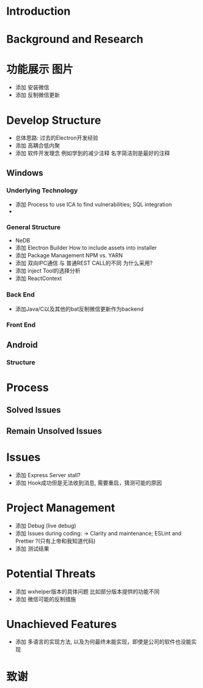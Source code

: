 # Introduction
# Background and Research
# 功能展示 图片 
- 添加 安装微信
- 添加 反制微信更新

# Develop Structure

- 总体思路: 过去的Electron开发经验
- 添加 高耦合低内聚
- 添加 软件开发理念 例如学到的减少注释 名字简洁则是最好的注释
## Windows
### Underlying Technology
- 添加 Process to use ICA to find vulnerabilities; SQL integration
- 
### General Structure
- NeDB
- 添加 Electron Builder How to include assets into installer
- 添加 Package Management NPM vs. YARN
- 添加 双向IPC通信 与 普通REST CALL的不同 为什么采用?
- 添加 inject Tool的选择分析
- 添加 ReactContext
### Back End
- 添加Java/C以及其他的bat反制微信更新作为backend
### Front End

## Android
### Structure
# Process

## Solved Issues 
## Remain Unsolved Issues


# Issues
 - 添加 Express Server stall?
 - 添加 Hook成功但是无法收到消息, 需要重启，猜测可能的原因

# Project Management
- 添加 Debug (live debug)
- 添加 Issues during coding: → Clarity and maintenance; ESLint and Prettier ?(只有上帝和我知道代码)
- 添加 测试结果


# Potential Threats
- 添加 wxhelper版本的具体问题 比如部分版本提供的功能不同
- 添加 微信可能的反制措施


# Unachieved Features
- 添加 多语言的实现方法, 以及为何最终未能实现，即使是公司的软件也没能实现

# 致谢



